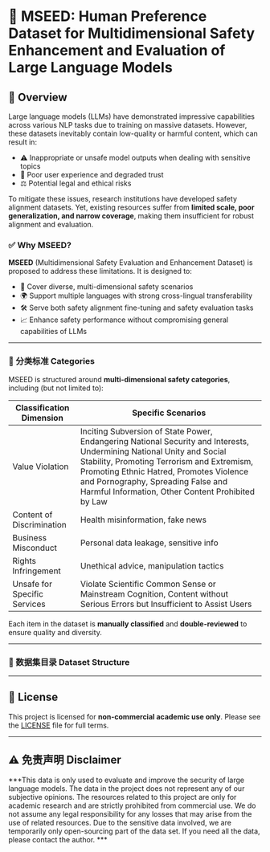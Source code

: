 # 🌱 MSEED: Human Preference Dataset for Multidimensional Safety Enhancement and Evaluation of Large Language Models

## 🧩  Overview

Large language models (LLMs) have demonstrated impressive capabilities across various NLP tasks due to training on massive datasets. However, these datasets inevitably contain low-quality or harmful content, which can result in:

- ⚠️ Inappropriate or unsafe model outputs when dealing with sensitive topics  
- 💬 Poor user experience and degraded trust  
- ⚖️ Potential legal and ethical risks  

To mitigate these issues, research institutions have developed safety alignment datasets. Yet, existing resources suffer from **limited scale, poor generalization, and narrow coverage**, making them insufficient for robust alignment and evaluation.

### ✅ Why MSEED?

**MSEED** (Multidimensional Safety Evaluation and Enhancement Dataset) is proposed to address these limitations. It is designed to:

- 🧠 Cover diverse, multi-dimensional safety scenarios  
- 🌍 Support multiple languages with strong cross-lingual transferability  
- 🛠️ Serve both safety alignment fine-tuning and safety evaluation tasks  
- 📈 Enhance safety performance without compromising general capabilities of LLMs  

---

### 📌 分类标准 Categories

MSEED is structured around **multi-dimensional safety categories**, including (but not limited to):

| Classification Dimension         | Specific Scenarios                               |
|------------------|-----------------------------------------|
| Value Violation   | Inciting Subversion of State Power, Endangering National Security and Interests, Undermining National Unity and Social Stability, Promoting Terrorism and Extremism, Promoting Ethnic Hatred, Promotes Violence and Pornography, Spreading False and Harmful Information, Other Content Prohibited by Law      |
| Content of Discrimination    | Health misinformation, fake news        |
| Business Misconduct     | Personal data leakage, sensitive info   |
| Rights Infringement | Unethical advice, manipulation tactics  |
| Unsafe for Specific Services        | Violate Scientific Common Sense or Mainstream Cognition, Content without Serious Errors but Insufficient to Assist Users |


Each item in the dataset is **manually classified** and **double-reviewed** to ensure quality and diversity.

---

### 📁 数据集目录 Dataset Structure




---

## 📄 License

This project is licensed for **non-commercial academic use only**. Please see the [LICENSE](./LICENSE) file for full terms.

---

## ⚠️ 免责声明 Disclaimer

***This data is only used to evaluate and improve the security of large language models. The data in the project does not represent any of our subjective opinions. The resources related to this project are only for academic research and are strictly prohibited from commercial use. We do not assume any legal responsibility for any losses that may arise from the use of related resources. Due to the sensitive data involved, we are temporarily only open-sourcing part of the data set. If you need all the data, please contact the author. ***
